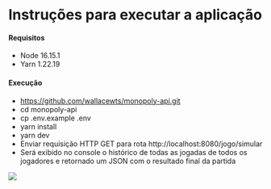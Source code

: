 # Instruções para executar a aplicação

#### Requisitos
- Node 16.15.1
- Yarn 1.22.19

#### Execução
- https://github.com/wallacewts/monopoly-api.git
- cd monopoly-api
- cp .env.example .env
- yarn install
- yarn dev
- Enviar requisição HTTP GET para rota http://localhost:8080/jogo/simular
- Será exibido no console o histórico de todas as jogadas de todos os jogadores e retornado um JSON com o resultado final da partida

<img src="./demo.gif" />